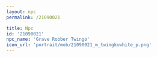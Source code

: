 ```yaml
---
layout: npc
permalink: /21090021

title: Npc
id: '21090021'
npc_name: 'Grave Robber Twingo'
icon_url: 'portrait/mob/21090021_m_twingkowhite_p.png'
---
```

